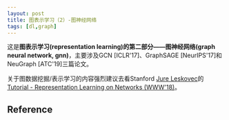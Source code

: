 ```yaml
---
layout: post
title: 图表示学习（2）-图神经网络
tags: [dl,graph]
---
```


这是**图表示学习(representation learning)的第二部分——图神经网络(graph neural network, gnn)**，主要涉及GCN [ICLR'17]、GraphSAGE [NeurIPS'17]和NeuGraph [ATC'19]三篇论文。

<!--more-->

关于图数据挖掘/表示学习的内容强烈建议去看Stanford [Jure Leskovec](https://cs.stanford.edu/people/jure/)的[Tutorial - Representation Learning on Networks (WWW'18)](http://snap.stanford.edu/proj/embeddings-www/)。

## Reference
[^1]: Thomas N. Kipf, Max Welling (Amsterdam), *Semisupervised Classification with Graph Convolutional Networks*, ICLR, 2017
[^2]: William L. Hamilton, Rex Ying, Jure Leskovec (Stanford), *Inductive Representation Learning on Large Graphs*, NeurIPS, 2017
[^3]: Lingxiao Ma, Zhi Yang, Youshan Miao, Jilong Xue, Ming Wu, Lidong Zhou (MSRA), Yafei Dai (PKU), *NeuGraph: Parallel Deep Neural Network Computation on Large Graphs*, ATC, 2019